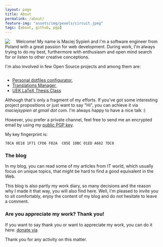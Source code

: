 ```yaml
---
layout: page
title: About
permalink: /about/
feature-img: "assets/img/pexels/circuit.jpeg"
tags: [about, github, pgp]
---
```


<img style="float: left; padding: 0 20px 0 0;" src="https://secure.gravatar.com/avatar/4d66c5a2d6be57e7cb9bdef200417b4d?s=200"/>

Welcome! My name is Maciej Sypień and I'm a software engineer from Poland with a great passion for web development.
During work, I'm always trying to do my best, furthermore with enthusiasm and open mind search for or listen to other creative conceptions.

I'm also involved in few Open Source projects and among them are:

<div style="clear: both"></div>

-   [Personal dotfiles configurator][github-dotfiles],
-   [Translations Manager][github-tr],
-   [UEK LaTeX Thesis Class][github-UEKThesis]

Although that's only a fragment of my efforts. If you've got some interesting project propositions or just want to say "Hi", you can achieve it via *maciejsypien at gmail dot com*. I'm always happy to have a nice talk :)

However, you prefer a private channel, feel free to send me an encrypted email by using my [public PGP key](http://hkps.pool.sks-keyservers.net/pks/lookup?op=get&search=0x10BC01EDA6827DC8).

My key fingerprint is:

```
78CA 0E18 1F71 CFD6 F02A  C05E 10BC 01ED A682 7DC8
```

### The blog
In my blog, you can read some of my articles from IT world, which usually focus on unique topics, that might be hard to find a good equivalent in the Web.

This blog is also partly my work diary, so many decisions and the reason why I made it that way, you will also find here. Well, I'm pleased to invite you to sit comfortably, enjoy the content of my blog and do not hesitate to leave a comment.

### Are you appreciate my work? Thank you!
If you want to say thank you or want to appreciate my work, you can do it here: <a target="_blank" href="https://www.paypal.me/MaciejSypien">donate via <i class="fa fa-paypal"></i></a>

Thank you for any activity on this matter.

[github-dotfiles]: https://github.com/egel/dotfiles
[github-tr]: https://github.com/Contactis/translations-manager
[github-UEKThesis]: https://github.com/egel/uek-latex-thesis-class
